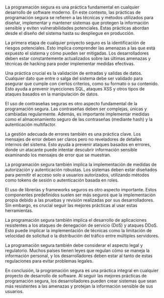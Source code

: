 La programación segura es una práctica fundamental en cualquier desarrollo de software moderno. En este contexto, las prácticas de programación segura se refieren a las técnicas y métodos utilizados para diseñar, implementar y mantener sistemas que protegen la información sensible y eviten vulnerabilidades potenciales. Estas prácticas abordan desde el diseño del sistema hasta su despliegue en producción.

La primera etapa de cualquier proyecto seguro es la identificación de riesgos potenciales. Esto implica comprender las amenazas a las que está expuesto el sistema y cómo pueden ser mitigadas. Los desarrolladores deben estar constantemente actualizados sobre las últimas amenazas y técnicas de hacking para poder implementar medidas efectivas.

Una práctica crucial es la validación de entradas y salidas de datos. Cualquier dato que entre o salga del sistema debe ser validado para asegurar que cumple con ciertos criterios, como su formato o su contenido. Esto ayuda a prevenir inyecciones SQL, ataques XSS y otros tipos de ataques basados en la manipulación de datos.

El uso de contraseñas seguras es otro aspecto fundamental de la programación segura. Las contraseñas deben ser complejas, únicas y cambiadas regularmente. Además, es importante implementar medidas como el almacenamiento seguro de las contraseñas (mediante hash) y la autenticación multifactor.

La gestión adecuada de errores también es una práctica clave. Los mensajes de error deben ser claros pero no reveladores de detalles internos del sistema. Esto ayuda a prevenir ataques basados en errores, donde un atacante puede intentar descubrir información sensible examinando los mensajes de error que se muestran.

La programación segura también implica la implementación de medidas de autorización y autenticación robustas. Los sistemas deben estar diseñados para permitir el acceso solo a usuarios autorizados, utilizando métodos como tokens de sesión o autenticación basada en roles.

El uso de librerías y frameworks seguros es otro aspecto importante. Estos componentes predefinidos suelen ser más seguros que la implementación propia debido a las pruebas y revisión realizadas por sus desarrolladores. Sin embargo, es crucial seguir las mejores prácticas al usar estas herramientas.

La programación segura también implica el desarrollo de aplicaciones resistentes a los ataques de denegación de servicio (DoS) y ataques DDoS. Esto puede implicar la implementación de técnicas como la limitación de velocidad de solicitud o la distribución del tráfico entre múltiples servidores.

La programación segura también debe considerar el aspecto legal y regulatorio. Muchos países tienen leyes que regulan cómo se maneja la información personal, y los desarrolladores deben estar al tanto de estas regulaciones para evitar problemas legales.

En conclusión, la programación segura es una práctica integral en cualquier proyecto de desarrollo de software. Al seguir las mejores prácticas de programación segura, los desarrolladores pueden crear sistemas que sean más resistentes a las amenazas y protejan la información sensible de sus usuarios.

